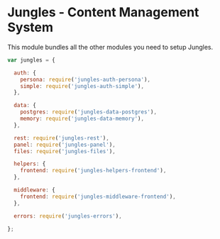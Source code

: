 # Jungles - Content Management System

This module bundles all the other modules you need to setup Jungles.

```js
var jungles = {

  auth: {
    persona: require('jungles-auth-persona'),
    simple: require('jungles-auth-simple'),
  },

  data: {
    postgres: require('jungles-data-postgres'),
    memory: require('jungles-data-memory'),
  },

  rest: require('jungles-rest'),
  panel: require('jungles-panel'),
  files: require('jungles-files'),

  helpers: {
    frontend: require('jungles-helpers-frontend'),
  },

  middleware: {
    frontend: require('jungles-middleware-frontend'),
  },

  errors: require('jungles-errors'),

};
```
